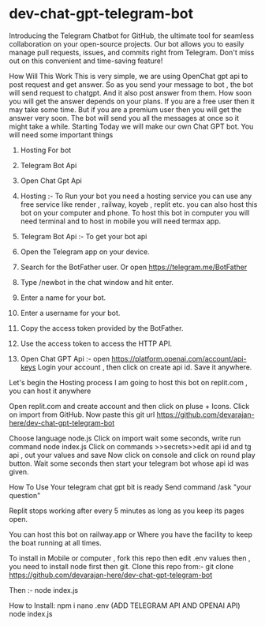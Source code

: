 # dev-chat-gpt-telegram-bot
Introducing the Telegram Chatbot for GitHub, the ultimate tool for seamless collaboration on your open-source projects. Our bot allows you to easily manage pull requests, issues, and commits right from Telegram. Don't miss out on this convenient and time-saving feature!


How Will This Work
This is very simple, we are using OpenChat gpt api to post request and get answer. So as you send your message to bot , the bot will send request to chatgpt. And it also post answer from them. How soon you will get the answer depends on your plans. If you are a free user then it may take some time. But if you are a premium user then you will get the answer very soon. 
The bot will send you all the messages at once so it might take a while. 
Starting 
Today we will make our own Chat GPT bot. 
You will need some important things 
1. Hosting For bot 
2. Telegram Bot Api 
3. Open Chat Gpt Api 

1. Hosting :-  To Run your bot you need a hosting service you can use any free service like render , railway, koyeb , replit etc. 
you can also host this bot on your computer and phone. To host this bot in computer you will need terminal and to host in mobile you will need termax app. 

2. Telegram Bot Api :- To get your bot api 
1. Open the Telegram app on your device.
2. Search for the BotFather user. Or open https://telegram.me/BotFather
3. Type /newbot in the chat window and hit enter.
4. Enter a name for your bot.
5. Enter a username for your bot.
6. Copy the access token provided by the BotFather.
7. Use the access token to access the HTTP API.

3. Open Chat GPT Api :- open https://platform.openai.com/account/api-keys
Login your account , then click on create api id. 
Save it anywhere. 

Let's begin the Hosting process
I am going to host this bot on replit.com , you can host it anywhere 

Open replit.com and create account and then click on pluse + Icons. Click on import from GitHub. Now paste this git url 
https://github.com/devarajan-here/dev-chat-gpt-telegram-bot

Choose language node.js 
Click on import wait some seconds, 
write run command node index.js
Click on commands >>secrets>>edit api id and tg api , out your values and save 
Now click on console and click on round play button. 
Wait some seconds then start your telegram bot whose api id was given. 

How To Use 
Your telegram chat gpt bit is ready 
Send command /ask "your question" 

Replit stops working after every 5 minutes as long as you keep its pages open. 

You can host this bot on railway.app or Where you have the facility to keep the boat running at all times. 

To install in Mobile or computer , fork this repo then edit .env values then , you need to install node first then git. 
Clone this repo from:-  git clone https://github.com/devarajan-here/dev-chat-gpt-telegram-bot

Then :-  node index.js



How to Install:
npm i
nano .env (ADD TELEGRAM API AND OPENAI API)
node index.js
